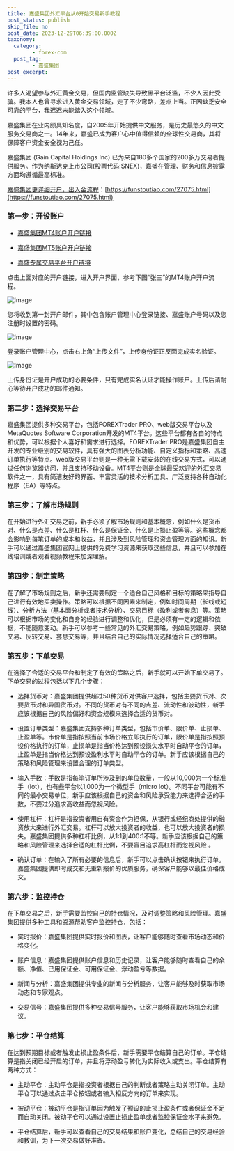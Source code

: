 ```yaml
---
title: 嘉盛集团外汇平台从0开始交易新手教程
post_status: publish
skip_file: no
post_date: 2023-12-29T06:39:00.000Z
taxonomy:
  category:
        - forex-com
  post_tag:
        - 嘉盛集团
post_excerpt: 
---
```

许多人渴望参与外汇黄金交易，但国内监管缺失导致黑平台泛滥，不少人因此受骗。我本人也曾寻求进入黄金交易领域，走了不少弯路，差点上当。正因缺乏安全可靠的平台，我迟迟未能踏入这个领域。

嘉盛集团在业内颇具知名度，自2005年开始提供中文服务，是历史最悠久的中文服务交易商之一。14年来，嘉盛已成为客户心中值得信赖的全球性交易商，其将保障客户资金安全视为己任。

嘉盛集团 (Gain Capital Holdings Inc) 已为来自180多个国家的200多万交易者提供服务。作为纳斯达克上市公司(股票代码:SNEX)，嘉盛在管理、财务和信息披露方面均遵循最高标准。

[嘉盛集团更详细开户，出入金流程](https://funstoutiao.com/27075.html)：[https://funstoutiao.com/27075.html](https://funstoutiao.com/27075.html)

### 第一步：开设账户

* [嘉盛集团MT4账户开户链接](https://s.ssgg.net/jsmt4)

* [嘉盛集团MT5账户开户链接](https://s.ssgg.net/jsmt5)

* [嘉盛专属交易平台开户链接](https://s.ssgg.net/js)

点击上面对应的开户链接，进入开户界面，参考下图“张三”的MT4账户开户流程。

![Image](https://prod-files-secure.s3.us-west-2.amazonaws.com/39ed1227-6d7d-4570-be36-9ccd4a2c4241/7a167aea-686b-400d-af59-4e18eb607a40/640.png?X-Amz-Algorithm=AWS4-HMAC-SHA256&X-Amz-Content-Sha256=UNSIGNED-PAYLOAD&X-Amz-Credential=ASIAZI2LB46637N3EM2X%2F20250429%2Fus-west-2%2Fs3%2Faws4_request&X-Amz-Date=20250429T221316Z&X-Amz-Expires=3600&X-Amz-Security-Token=IQoJb3JpZ2luX2VjEP7%2F%2F%2F%2F%2F%2F%2F%2F%2F%2FwEaCXVzLXdlc3QtMiJHMEUCIExNPft%2FyJ0uafR7ELOLYmswZmbx4wDJFtqEMAJla9aAAiEAlHFe9%2FT3zWQWDxyQsr4qMFC1BIW%2F9W19MzsB4Zl3d3oqiAQIl%2F%2F%2F%2F%2F%2F%2F%2F%2F%2F%2FARAAGgw2Mzc0MjMxODM4MDUiDABk%2BUmdBeLwPu85%2BCrcAw%2FbZqx%2FS8a9ZfWb%2FI2lK8T9iTT3rvZxUkKjMNStAByIK4XXdH2BdlePzNd2hPNqAPUPLDIfpUQII9qHtxg2HzfjjAs%2F6lU%2B47DXSGb9GYhanLVUCBAjhM7e%2F9oV99dWp1T2vi5W6z06VagVQkTpTXHtffcnMCh4A1ceSvmOAjuD9W9%2B0bZjzsMwimrv%2Bu4xr7ZyyMYLVJWFBRPNgy1PhAsxr2%2F%2FGbpFZ2JU0kCX%2F0HlPfSeyPT5iMWRUAmsHMVYI51HZg0AbzHhmOcnIBvbDOLzHPfBrZxEvgDu7QOqVivAeczCh6kTSFb9Hd9E7td%2BAoneKxTSLOGl9Te3eW2b9DeOMxkSQj80Qb8aIuTq8mspAYd3UJPNI9cWH%2BvnXQxCgYh60k%2BLKWLHbx1ayROy3ns%2Br4vW30pv%2FnCiwZEJ3XqwD8v5A0%2BAYZGmAzD5o5rtvs8c8ZcjrQvddcxnr8RNqn2RkvUvC8hIf6CowAJc%2BR6gdVHcpZ84W7Hjn3cbbw6DRB3oE8MJOMkrKQ%2BZTqXS6v91ApVNTWrkKv3iSBObYgRsCQfFVdsZqcLrW%2FzPaVDKfGV1hi6k%2F0FOo91QhZctPPHS8WuPot0tJMlcRbHqFL1zS4KDurxfWKWD2u5MMMOXxcAGOqUBxmobfEcSI%2FO%2FBYodAT9%2FzvajbYb%2BRN5EAypvU6ZRVsqD0xZ1BTDfuYlelJBw9oSO6pnUtI%2Ba9P9lneP0MED1XkNFrEnbDcifveTNDCe4yU%2BBCLrOkqhW2N7RYMMpeiqAB1ycH7dHqq2U%2BewGjrZxjW9xWbZsAGUtEuS1vohG%2Bfq9guJ034t3G%2BxQB5GvijXo2xTof4vemA4zqm7OjOL7u3atv6Dw&X-Amz-Signature=a127a13332d4ccf953e6c845bab0036097f0323f12bc213787d76515521871aa&X-Amz-SignedHeaders=host&x-id=GetObject)

您将收到第一封开户邮件，其中包含账户管理中心登录链接、嘉盛账户号码以及您注册时设置的密码。

![Image](https://prod-files-secure.s3.us-west-2.amazonaws.com/39ed1227-6d7d-4570-be36-9ccd4a2c4241/eaa1c6b3-2877-4284-a0e1-530e222c27fb/image.png?X-Amz-Algorithm=AWS4-HMAC-SHA256&X-Amz-Content-Sha256=UNSIGNED-PAYLOAD&X-Amz-Credential=ASIAZI2LB46637N3EM2X%2F20250429%2Fus-west-2%2Fs3%2Faws4_request&X-Amz-Date=20250429T221316Z&X-Amz-Expires=3600&X-Amz-Security-Token=IQoJb3JpZ2luX2VjEP7%2F%2F%2F%2F%2F%2F%2F%2F%2F%2FwEaCXVzLXdlc3QtMiJHMEUCIExNPft%2FyJ0uafR7ELOLYmswZmbx4wDJFtqEMAJla9aAAiEAlHFe9%2FT3zWQWDxyQsr4qMFC1BIW%2F9W19MzsB4Zl3d3oqiAQIl%2F%2F%2F%2F%2F%2F%2F%2F%2F%2F%2FARAAGgw2Mzc0MjMxODM4MDUiDABk%2BUmdBeLwPu85%2BCrcAw%2FbZqx%2FS8a9ZfWb%2FI2lK8T9iTT3rvZxUkKjMNStAByIK4XXdH2BdlePzNd2hPNqAPUPLDIfpUQII9qHtxg2HzfjjAs%2F6lU%2B47DXSGb9GYhanLVUCBAjhM7e%2F9oV99dWp1T2vi5W6z06VagVQkTpTXHtffcnMCh4A1ceSvmOAjuD9W9%2B0bZjzsMwimrv%2Bu4xr7ZyyMYLVJWFBRPNgy1PhAsxr2%2F%2FGbpFZ2JU0kCX%2F0HlPfSeyPT5iMWRUAmsHMVYI51HZg0AbzHhmOcnIBvbDOLzHPfBrZxEvgDu7QOqVivAeczCh6kTSFb9Hd9E7td%2BAoneKxTSLOGl9Te3eW2b9DeOMxkSQj80Qb8aIuTq8mspAYd3UJPNI9cWH%2BvnXQxCgYh60k%2BLKWLHbx1ayROy3ns%2Br4vW30pv%2FnCiwZEJ3XqwD8v5A0%2BAYZGmAzD5o5rtvs8c8ZcjrQvddcxnr8RNqn2RkvUvC8hIf6CowAJc%2BR6gdVHcpZ84W7Hjn3cbbw6DRB3oE8MJOMkrKQ%2BZTqXS6v91ApVNTWrkKv3iSBObYgRsCQfFVdsZqcLrW%2FzPaVDKfGV1hi6k%2F0FOo91QhZctPPHS8WuPot0tJMlcRbHqFL1zS4KDurxfWKWD2u5MMMOXxcAGOqUBxmobfEcSI%2FO%2FBYodAT9%2FzvajbYb%2BRN5EAypvU6ZRVsqD0xZ1BTDfuYlelJBw9oSO6pnUtI%2Ba9P9lneP0MED1XkNFrEnbDcifveTNDCe4yU%2BBCLrOkqhW2N7RYMMpeiqAB1ycH7dHqq2U%2BewGjrZxjW9xWbZsAGUtEuS1vohG%2Bfq9guJ034t3G%2BxQB5GvijXo2xTof4vemA4zqm7OjOL7u3atv6Dw&X-Amz-Signature=166b08dbdc0ba8b9f7f9422dd19ccce02cd189524c6405f2290d400189966ffb&X-Amz-SignedHeaders=host&x-id=GetObject)

登录账户管理中心，点击右上角“上传文件”，上传身份证正反面完成实名验证。

![Image](https://prod-files-secure.s3.us-west-2.amazonaws.com/39ed1227-6d7d-4570-be36-9ccd4a2c4241/54090639-09fc-46b4-a135-e0289f707147/image.png?X-Amz-Algorithm=AWS4-HMAC-SHA256&X-Amz-Content-Sha256=UNSIGNED-PAYLOAD&X-Amz-Credential=ASIAZI2LB46637N3EM2X%2F20250429%2Fus-west-2%2Fs3%2Faws4_request&X-Amz-Date=20250429T221316Z&X-Amz-Expires=3600&X-Amz-Security-Token=IQoJb3JpZ2luX2VjEP7%2F%2F%2F%2F%2F%2F%2F%2F%2F%2FwEaCXVzLXdlc3QtMiJHMEUCIExNPft%2FyJ0uafR7ELOLYmswZmbx4wDJFtqEMAJla9aAAiEAlHFe9%2FT3zWQWDxyQsr4qMFC1BIW%2F9W19MzsB4Zl3d3oqiAQIl%2F%2F%2F%2F%2F%2F%2F%2F%2F%2F%2FARAAGgw2Mzc0MjMxODM4MDUiDABk%2BUmdBeLwPu85%2BCrcAw%2FbZqx%2FS8a9ZfWb%2FI2lK8T9iTT3rvZxUkKjMNStAByIK4XXdH2BdlePzNd2hPNqAPUPLDIfpUQII9qHtxg2HzfjjAs%2F6lU%2B47DXSGb9GYhanLVUCBAjhM7e%2F9oV99dWp1T2vi5W6z06VagVQkTpTXHtffcnMCh4A1ceSvmOAjuD9W9%2B0bZjzsMwimrv%2Bu4xr7ZyyMYLVJWFBRPNgy1PhAsxr2%2F%2FGbpFZ2JU0kCX%2F0HlPfSeyPT5iMWRUAmsHMVYI51HZg0AbzHhmOcnIBvbDOLzHPfBrZxEvgDu7QOqVivAeczCh6kTSFb9Hd9E7td%2BAoneKxTSLOGl9Te3eW2b9DeOMxkSQj80Qb8aIuTq8mspAYd3UJPNI9cWH%2BvnXQxCgYh60k%2BLKWLHbx1ayROy3ns%2Br4vW30pv%2FnCiwZEJ3XqwD8v5A0%2BAYZGmAzD5o5rtvs8c8ZcjrQvddcxnr8RNqn2RkvUvC8hIf6CowAJc%2BR6gdVHcpZ84W7Hjn3cbbw6DRB3oE8MJOMkrKQ%2BZTqXS6v91ApVNTWrkKv3iSBObYgRsCQfFVdsZqcLrW%2FzPaVDKfGV1hi6k%2F0FOo91QhZctPPHS8WuPot0tJMlcRbHqFL1zS4KDurxfWKWD2u5MMMOXxcAGOqUBxmobfEcSI%2FO%2FBYodAT9%2FzvajbYb%2BRN5EAypvU6ZRVsqD0xZ1BTDfuYlelJBw9oSO6pnUtI%2Ba9P9lneP0MED1XkNFrEnbDcifveTNDCe4yU%2BBCLrOkqhW2N7RYMMpeiqAB1ycH7dHqq2U%2BewGjrZxjW9xWbZsAGUtEuS1vohG%2Bfq9guJ034t3G%2BxQB5GvijXo2xTof4vemA4zqm7OjOL7u3atv6Dw&X-Amz-Signature=f53c350df7868c8f37e98b8e2310f9689b652eeb6ce8ec4f6f8a3ba660678d23&X-Amz-SignedHeaders=host&x-id=GetObject)

上传身份证是开户成功的必要条件，只有完成实名认证才能操作账户。上传后请耐心等待开户成功的邮件通知。

### 第二步：选择交易平台

嘉盛集团提供多种交易平台，包括FOREXTrader PRO、web版交易平台以及MetaQuotes Software Corporation开发的MT4平台。这些平台都有各自的特点和优势，可以根据个人喜好和需求进行选择。FOREXTrader PRO是嘉盛集团自主开发的专业级别的交易软件，具有强大的图表分析功能、自定义指标和策略、高速订单执行等特点。web版交易平台则是一种无需下载安装的在线交易方式，可以通过任何浏览器访问，并且支持移动设备。MT4平台则是全球最受欢迎的外汇交易软件之一，具有简洁友好的界面、丰富灵活的技术分析工具、广泛支持各种自动化程序（EA）等特点。

### 第三步：了解市场规则

在开始进行外汇交易之前，新手必须了解市场规则和基本概念，例如什么是货币对、什么是点差、什么是杠杆、什么是保证金、什么是止损止盈等等。这些概念都会影响到每笔订单的成本和收益，并且涉及到风险管理和资金管理方面的知识。新手可以通过嘉盛集团官网上提供的免费学习资源来获取这些信息，并且可以参加在线培训或者观看视频教程来加深理解。

### 第四步：制定策略

在了解了市场规则之后，新手还需要制定一个适合自己风格和目标的策略来指导自己进行有效地买卖操作。策略可以根据不同因素来制定，例如时间周期（长线或短线）、分析方法（基本面分析或者技术分析）、交易目标（盈利或者套息）等。策略可以根据市场的变化和自身的经验进行调整和优化，但是必须有一定的逻辑和依据，不能随意变动。新手可以参考一些常见的外汇交易策略，例如趋势跟踪、突破交易、反转交易、套息交易等，并且结合自己的实际情况选择适合自己的策略。

### 第五步：下单交易

在选择了合适的交易平台和制定了有效的策略之后，新手就可以开始下单交易了。下单交易的过程包括以下几个步骤：

* 选择货币对：嘉盛集团提供超过50种货币对供客户选择，包括主要货币对、次要货币对和异国货币对。不同的货币对有不同的点差、流动性和波动性，新手应该根据自己的风险偏好和资金规模来选择合适的货币对。

* 设置订单类型：嘉盛集团支持多种订单类型，包括市价单、限价单、止损单、止盈单等。市价单是指按照当前市场价格立即执行的订单，限价单是指按照预设价格执行的订单，止损单是指当价格达到预设损失水平时自动平仓的订单，止盈单是指当价格达到预设盈利水平时自动平仓的订单。新手应该根据自己的策略和风险管理来设置合理的订单类型。

* 输入手数：手数是指每笔订单所涉及到的单位数量，一般以10,000为一个标准手（lot），也有些平台以1,000为一个微型手（micro lot）。不同平台可能有不同的最小交易单位，新手应该根据自己的资金和风险承受能力来选择合适的手数，不要过分追求高收益而忽视风险。

* 使用杠杆：杠杆是指投资者用自有资金作为担保，从银行或经纪商处提供的融资放大来进行外汇交易。杠杆可以放大投资者的收益，也可以放大投资者的损失。嘉盛集团提供多种杠杆比例，从1:1到400:1不等。新手应该根据自己的策略和风险管理来选择合适的杠杆比例，不要盲目追求高杠杆而忽视风险 。

* 确认订单：在输入了所有必要的信息后，新手可以点击确认按钮来执行订单。嘉盛集团提供即时成交和无重新报价的优质服务，确保客户能够以最佳价格成交。

### 第六步：监控持仓

在下单交易之后，新手需要监控自己的持仓情况，及时调整策略和风险管理。嘉盛集团提供多种工具和资源帮助客户监控持仓，包括：

* 实时报价：嘉盛集团提供实时报价和图表，让客户能够随时查看市场动态和价格变化。

* 账户信息：嘉盛集团提供账户信息和历史记录，让客户能够随时查看自己的余额、净值、已用保证金、可用保证金、浮动盈亏等数据。

* 新闻与分析：嘉盛集团提供专业的新闻与分析服务，让客户能够及时获取市场动态和专家观点。

* 交易信号：嘉盛集团提供多种交易信号服务，让客户能够获取市场机会和建议。

### 第七步：平仓结算

在达到预期目标或者触发止损止盈条件后，新手需要平仓结算自己的订单。平仓结算是指关闭已经开启的订单，并且将浮动盈亏转化为实际收入或支出。平仓结算有两种方式：

* 主动平仓：主动平仓是指投资者根据自己的判断或者策略主动关闭订单。主动平仓可以通过点击平仓按钮或者输入相反方向的订单来实现。

* 被动平仓：被动平仓是指订单因为触发了预设的止损止盈条件或者保证金不足而自动关闭。被动平仓可以通过设置止损止盈单或者监控保证金水平来避免。

* 平仓结算后，新手可以查看自己的交易结果和账户变化，总结自己的交易经验和教训，为下一次交易做好准备。